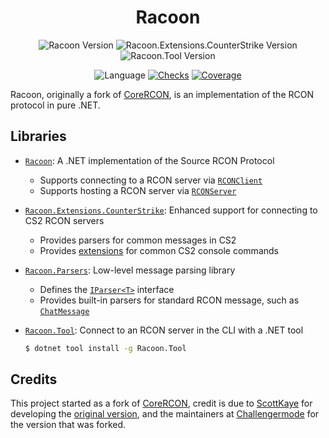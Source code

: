 <h1 align="center">Racoon</h1>

<div align="center">

![Racoon Version](https://img.shields.io/github/v/tag/cryptoc1/racoon?filter=v*&label=Racoon)
![Racoon.Extensions.CounterStrike Version](https://img.shields.io/github/v/tag/cryptoc1/racoon?filter=cs-v*&label=Racoon.Extensions.CounterStrike)
![Racoon.Tool Version](https://img.shields.io/github/v/tag/cryptoc1/racoon?filter=tool-v*&label=Racoon.Tool)

</div>

<div align="center">

![Language](https://img.shields.io/github/languages/top/cryptoc1/racoon)
[![Checks](https://img.shields.io/github/checks-status/cryptoc1/racoon/main)](https://github.com/cryptoc1/racoon/actions/workflows/default.yml)
[![Coverage](https://img.shields.io/codecov/c/github/cryptoc1/racoon)](https://app.codecov.io/gh/cryptoc1/racoon)

</div>

Racoon, originally a fork of [CoreRCON](https://github.com/Challengermode/CoreRcon), is an implementation of the RCON protocol in pure .NET.

## Libraries

- [`Racoon`](https://github.com/cryptoc1/racoon/tree/main/src/Racoon): A .NET implementation of the Source RCON Protocol
  - Supports connecting to a RCON server via [`RCONClient`](https://github.com/cryptoc1/racoon/tree/main/src/Racoon/RCONClient.cs)
  - Supports hosting a RCON server via [`RCONServer`](https://github.com/cryptoc1/racoon/tree/main/src/Racoon/RCONServer.cs)

- [`Racoon.Extensions.CounterStrike`](https://github.com/cryptoc1/racoon/tree/main/src/Racoon.Extensions.CounterStrike): Enhanced support for connecting to CS2 RCON servers
  - Provides parsers for common messages in CS2
  - Provides [extensions](https://github.com/cryptoc1/racoon/tree/main/src/Racoon.Extensions.CounterStrike/RCONClientExtensions.cs) for common CS2 console commands

- [`Racoon.Parsers`](https://github.com/cryptoc1/racoon/tree/main/src/Racoon.Parsers): Low-level message parsing library
  - Defines the [`IParser<T>`](https://github.com/cryptoc1/racoon/tree/main/src/Racoon.Parsers/Abstractions/IParser{T}.cs) interface
  - Provides built-in parsers for standard RCON message, such as [`ChatMessage`]((https://github.com/cryptoc1/racoon/tree/main/src/Racoon.Parsers/Standard/ChatMessage.cs))

- [`Racoon.Tool`](https://github.com/cryptoc1/racoon/tree/main/src/Racoon.Tool): Connect to an RCON server in the CLI with a .NET tool
  ```bash
  $ dotnet tool install -g Racoon.Tool
  ```

## Credits

This project started as a fork of [CoreRCON](https://github.com/Challengermode/CoreRcon), credit is due to [ScottKaye](https://github.com/ScottKaye) for developing the [original version](https://github.com/ScottKaye/CoreRCON), and the maintainers at [Challengermode](https://www.challengermode.com/) for the version that was forked.
